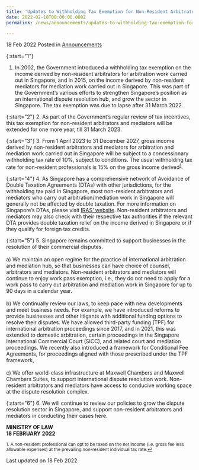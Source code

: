 ```yaml
---
title: 'Updates to Withholding Tax Exemption for Non-Resident Arbitrators and Mediators'
date: 2022-02-18T00:00:00.000Z
permalink: /news/announcements/updates-to-withholding-tax-exemption-for-non-resident-arbitrators-and-mediators/

---
```



18 Feb 2022 Posted in [Announcements](/news/announcements)

{:start="1"}
1. In 2002, the Government introduced a withholding tax exemption on the income derived by non-resident arbitrators for arbitration work carried out in Singapore, and in 2015, on the income derived by non-resident mediators for mediation work carried out in Singapore. This was part of the Government’s various efforts to strengthen Singapore’s position as an international dispute resolution hub, and grow the sector in Singapore. The tax exemption was due to lapse after 31 March 2022.

{:start="2"}
2. As part of the Government’s regular review of tax incentives, this tax exemption for non-resident arbitrators and mediators will be extended for one more year, till 31 March 2023. 

{:start="3"}
3. From 1 April 2023 to 31 December 2027, gross income derived by non-resident arbitrators and mediators for arbitration and mediation work carried out in Singapore will be subject to a concessionary withholding tax rate of 10%, subject to conditions. The usual withholding tax rate for non-resident professionals is 15% on the gross income derived<sup><a href="#fn1" id="ref1">1</a></sup>. 

{:start="4"}
4. As Singapore has a comprehensive network of Avoidance of Double Taxation Agreements (DTAs) with other jurisdictions, for the withholding tax paid in Singapore, most non-resident arbitrators and mediators who carry out arbitration/mediation work in Singapore will generally not be affected by double taxation. For more information on Singapore’s DTAs, please visit <a href="https://www.iras.gov.sg/taxes/international-tax/list-of-dtas-limited-dtas-and-eoi-arrangements?pg=1&indexcategories=All" target="new">IRAS’ website</a>. Non-resident arbitrators and mediators may also check with their respective tax authorities if the relevant DTA provides double taxation relief on the income derived in Singapore or if they qualify for foreign tax credits.

{:start="5"}
5. Singapore remains committed to support businesses in the resolution of their commercial disputes. 
<br><br>
    a) We maintain an open regime for the practice of international arbitration and mediation hub, so that businesses can have choice of counsel, arbitrators and mediators. Non-resident arbitrators and mediators will continue to enjoy work pass exemption, i.e., they do not need to apply for a work pass to carry out arbitration and mediation work in Singapore for up to 90 days in a calendar year.
<br><br>
    b) We continually review our laws, to keep pace with new developments and meet business needs. For example, we have introduced reforms to provide businesses and other litigants with additional funding options to resolve their disputes. We have allowed third-party funding (TPF) for international arbitration proceedings since 2017, and in 2021, this was extended to domestic arbitration, certain proceedings in the Singapore International Commercial Court (SICC), and related court and mediation proceedings.  We recently also introduced a framework for Conditional Fee Agreements, for proceedings aligned with those prescribed under the TPF framework,
<br><br>
    c) We offer world-class infrastructure at Maxwell Chambers and Maxwell Chambers Suites, to support international dispute resolution work. Non-resident arbitrators and mediators have access to conducive working space at the dispute resolution complex.

{:start="6"}
6. We will continue to review our policies to grow the dispute resolution sector in Singapore, and support non-resident arbitrators and mediators in conducting their cases here.  

**MINISTRY OF LAW**
<br>**18 FEBRUARY 2022**

<p><sup id="fn1">1. A non-resident professional can opt to be taxed on the net income (i.e. gross fee less allowable expenses) at the prevailing non-resident individual tax rate.<a href="#ref1" title="Jump back to footnote 1 in the text.">↩</a></sup></p>


<p class="right-side-updated">Last updated on 18 Feb 2022</p>
